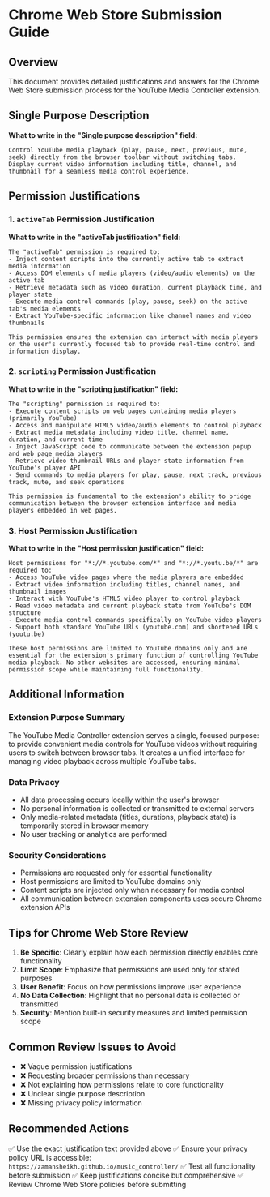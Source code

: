 # Chrome Web Store Submission Guide

## Overview
This document provides detailed justifications and answers for the Chrome Web Store submission process for the YouTube Media Controller extension.

## Single Purpose Description

**What to write in the "Single purpose description" field:**

```
Control YouTube media playback (play, pause, next, previous, mute, seek) directly from the browser toolbar without switching tabs. Display current video information including title, channel, and thumbnail for a seamless media control experience.
```

## Permission Justifications

### 1. `activeTab` Permission Justification

**What to write in the "activeTab justification" field:**

```
The "activeTab" permission is required to:
- Inject content scripts into the currently active tab to extract media information
- Access DOM elements of media players (video/audio elements) on the active tab
- Retrieve metadata such as video duration, current playback time, and player state
- Execute media control commands (play, pause, seek) on the active tab's media elements
- Extract YouTube-specific information like channel names and video thumbnails

This permission ensures the extension can interact with media players on the user's currently focused tab to provide real-time control and information display.
```

### 2. `scripting` Permission Justification

**What to write in the "scripting justification" field:**

```
The "scripting" permission is required to:
- Execute content scripts on web pages containing media players (primarily YouTube)
- Access and manipulate HTML5 video/audio elements to control playback
- Extract media metadata including video title, channel name, duration, and current time
- Inject JavaScript code to communicate between the extension popup and web page media players
- Retrieve video thumbnail URLs and player state information from YouTube's player API
- Send commands to media players for play, pause, next track, previous track, mute, and seek operations

This permission is fundamental to the extension's ability to bridge communication between the browser extension interface and media players embedded in web pages.
```

### 3. Host Permission Justification

**What to write in the "Host permission justification" field:**

```
Host permissions for "*://*.youtube.com/*" and "*://*.youtu.be/*" are required to:
- Access YouTube video pages where the media players are embedded
- Extract video information including titles, channel names, and thumbnail images
- Interact with YouTube's HTML5 video player to control playback
- Read video metadata and current playback state from YouTube's DOM structure
- Execute media control commands specifically on YouTube video players
- Support both standard YouTube URLs (youtube.com) and shortened URLs (youtu.be)

These host permissions are limited to YouTube domains only and are essential for the extension's primary function of controlling YouTube media playback. No other websites are accessed, ensuring minimal permission scope while maintaining full functionality.
```

## Additional Information

### Extension Purpose Summary
The YouTube Media Controller extension serves a single, focused purpose: to provide convenient media controls for YouTube videos without requiring users to switch between browser tabs. It creates a unified interface for managing video playback across multiple YouTube tabs.

### Data Privacy
- All data processing occurs locally within the user's browser
- No personal information is collected or transmitted to external servers
- Only media-related metadata (titles, durations, playback state) is temporarily stored in browser memory
- No user tracking or analytics are performed

### Security Considerations
- Permissions are requested only for essential functionality
- Host permissions are limited to YouTube domains only
- Content scripts are injected only when necessary for media control
- All communication between extension components uses secure Chrome extension APIs

## Tips for Chrome Web Store Review

1. **Be Specific**: Clearly explain how each permission directly enables core functionality
2. **Limit Scope**: Emphasize that permissions are used only for stated purposes
3. **User Benefit**: Focus on how permissions improve user experience
4. **No Data Collection**: Highlight that no personal data is collected or transmitted
5. **Security**: Mention built-in security measures and limited permission scope

## Common Review Issues to Avoid

- ❌ Vague permission justifications
- ❌ Requesting broader permissions than necessary
- ❌ Not explaining how permissions relate to core functionality
- ❌ Unclear single purpose description
- ❌ Missing privacy policy information

## Recommended Actions

✅ Use the exact justification text provided above
✅ Ensure your privacy policy URL is accessible: `https://zamansheikh.github.io/music_controller/`
✅ Test all functionality before submission
✅ Keep justifications concise but comprehensive
✅ Review Chrome Web Store policies before submitting
